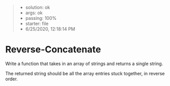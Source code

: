 <!-- BEGIN REPORT -->
> - solution: ok 
> - args: ok 
> - passing: 100% 
> - starter: file 
> - 6/25/2020, 12:18:14 PM
<!-- END REPORT -->

# Reverse-Concatenate

Write a function that takes in an array of strings and returns a single string.

The returned string should be all the array entries stuck together, in reverse order.

